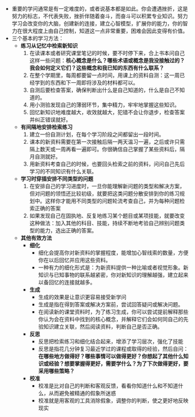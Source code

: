 * 重要的学问通常是有一定难度的，或者说基本都是如此。你会遭遇挫折，这是努力的标志，不代表失败，挫折伴随着奋斗，而奋斗可以积累专业知识。努力学习会改变你的大脑，创建新的连接，建立心智模型，扩展你的能力，你的智力在很大程度上由自己控制，知道这一点非常重要，困难会因此变得有价值。
* 三个基本的学习方法：
  * **练习从记忆中检索新知识**
    1. 在读课本或者研究课堂笔记的时候，要不时停下来，合上书本问自己这样一些问题：**核心概念是什么？哪些术语或概念是我没接触过的？我会如何定义它们？这些概念和我已知的东西有什么联系？**
    2. 在整个学期里，每周都要留一点时间，用课上的资料自测：这一周已经学到的东西和下一周即将涉及的材料都可以。
    3. 自测后要检查答案，确保判断出什么是自己知道的，什么是自己不知道的。
    4. 用小测验发现自己的薄弱环节，集中精力，牢牢地掌握这些知识。
    5. 回忆新知识地难度越大，收效就越大，犯错不会让你退步，检查答案并纠正错误就好。
  * **有间隔地安排检索练习**
    1. 建立一份自测计划，在每个学习阶段之间都留出一段时间。
    2. 课本的新资料需要在第一次接触后隔一两天温习一遍，之后或许只需隔上数天或一周再看一遍即可。你很确信自己掌握了某些资料后，隔月自测就好。
    3. 用新资料考查自己的时候，也要回头检索之前的资料，问问自己先后学习的不同知识有什么关联。
  * **学习时穿插安排不同类型的问题**
    1. 在安排自己的学习进度时，一旦你能理解新问题的类型和解决方案，但对问题的领悟还比较初级，就要把这类问题分散安排到你的练习规划中。这样你才能用不同类型的问题轮流考查自己，并为每种问题检索正确的答案
    2. 如果发现自己在固执地、反复地练习某个题目或某项技能，就要改变这种做法：加入其他的科目、技能，持续不断地考验自己辨别问题类型的能力，选出正确的答案。
  * **其他有效方法**
    * **细化**
      * 细化会提高你对新资料的掌握程度，能增加心智线索的数量，方便你在以后回忆并应用这些资料。
      * 一种有力的细化形式是：为新资料提供一种比喻或者视觉形象。新知识与已知事物的联系越紧密，你对新知识的理解越强，建立起来以备回忆的连接就越多。
    * **生成**
      * 生成的效果是让意识更容易接受新学问
      * 生成是指在得到答案或解决方案前，尝试回答疑问或解决问题。
      * 在阅读新的课堂资料时，为了练习生成，你可以尝试提前解释那些你认为会在资料中找到的核心概念，并解释它们会如何同自己的先验知识建立关联，然后阅读资料，判断自己是否正确。
    * **反思**
      * 反思把检索练习和细化结合起来，增添了学习层次，强化了技能
      * 反思是指花几分钟复习最近学过的课程或取得的经验，然后自问：**在哪些地方做得好？哪些事情可以做得更好？你想起了其他什么知识或经验？想要掌握得更好，需要学什么？为了下次做得更好，要采用哪些策略？**
    * **校准**
      * 校准是比对自己的判断和客观反馈，看看你知道什么和不知道什么，从而避免被精通的假象所迷惑
      * 校准就是用客观的工具消除假象，调整你的判断，使之更好地反映现实